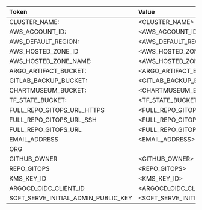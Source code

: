 | Token              | Value        |
|:----|:---|
|CLUSTER_NAME: | <CLUSTER_NAME>|
|AWS_ACCOUNT_ID: | <AWS_ACCOUNT_ID>|
|AWS_DEFAULT_REGION: | <AWS_DEFAULT_REGION>|
|AWS_HOSTED_ZONE_ID | <AWS_HOSTED_ZONE_ID>|
|AWS_HOSTED_ZONE_NAME: | <AWS_HOSTED_ZONE_NAME>|
|ARGO_ARTIFACT_BUCKET: | <ARGO_ARTIFACT_BUCKET>|
|GITLAB_BACKUP_BUCKET: | <GITLAB_BACKUP_BUCKET>|
|CHARTMUSEUM_BUCKET: | <CHARTMUSEUM_BUCKET>|
|TF_STATE_BUCKET: | <TF_STATE_BUCKET>|
|FULL_REPO_GITOPS_URL_HTTPS | <FULL_REPO_GITOPS_URL_HTTPS>|
|FULL_REPO_GITOPS_URL_SSH | <FULL_REPO_GITOPS_URL_SSH>|
|FULL_REPO_GITOPS_URL | <FULL_REPO_GITOPS_URL>|
|EMAIL_ADDRESS | <EMAIL_ADDRESS>|
|ORG | <ORG>|
|GITHUB_OWNER | <GITHUB_OWNER>|
|REPO_GITOPS | <REPO_GITOPS>|
|KMS_KEY_ID | <KMS_KEY_ID>|
|ARGOCD_OIDC_CLIENT_ID | <ARGOCD_OIDC_CLIENT_ID>|
|SOFT_SERVE_INITIAL_ADMIN_PUBLIC_KEY | <SOFT_SERVE_INITIAL_ADMIN_PUBLIC_KEY>|


